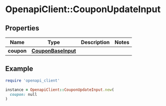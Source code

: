 # OpenapiClient::CouponUpdateInput

## Properties

| Name | Type | Description | Notes |
| ---- | ---- | ----------- | ----- |
| **coupon** | [**CouponBaseInput**](CouponBaseInput.md) |  |  |

## Example

```ruby
require 'openapi_client'

instance = OpenapiClient::CouponUpdateInput.new(
  coupon: null
)
```

